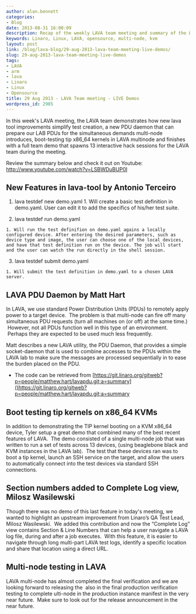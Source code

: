 ```yaml
---
author: alan.bennett
categories:
- Blog
date: 2013-08-31 16:00:09
description: Recap of the weekly LAVA team meeting and summary of the LIVE demos
keywords: Linaro, Linux, LAVA, opensource, multi-node, kvm
layout: post
link: /blog/lava-blog/29-aug-2013-lava-team-meeting-live-demos/
slug: 29-aug-2013-lava-team-meeting-live-demos
tags:
- LAVA
- arm
- lava
- Linaro
- Linux
- Opensource
title: 29 Aug 2013 - LAVA Team meeting - LIVE Demos
wordpress_id: 2985
---
```


In this week's LAVA meeting, the LAVA team demonstrates how new lava tool improvements simplify test creation, a new PDU daemon that can prepare our LAB PDUs for the simultaneous demands multi-node introduces, boot-testing tip x86_64 kernels in LAVA multinode and finishes with a full team demo that spawns 13 interactive hack sessions for the LAVA team during the meeting.

Review the summary below and check it out on Youtube:
http://www.youtube.com/watch?v=LSBWDuBUP0I


## New Features in lava-tool by Antonio Terceiro

  1. lava testdef new demo.yaml
    1. Will create a basic test definition in demo.yaml. User can edit it to add the specifics of his/her test suite.

  2. lava testdef run demo.yaml

    1. Will run the test definifion on demo.yaml agains a locally configured device. After entering the desired parameters, such as device type and image, the user can choose one of the local devices, and have that test definition run on the device. The job will start and the user can watch the run directly in the shell session.

  3. lava testdef submit demo.yaml

    1. Will submit the test definition in demo.yaml to a chosen LAVA server.

## LAVA PDU Daemon by Matt Hart

In LAVA, we use standard Power Distribution Units (PDUs) to remotely apply power to a target device.  The problem is that multi-node can fire off many simultaneous PDU requests (turn all machines on (or off) at the same time.)  However, not all PDUs function well in this type of an environment.  Perhaps they are expected to be used much less frequently.

Matt describes a new LAVA utility, the PDU Daemon, that provides a simple socket-daemon that is used to combine accesses to the PDUs within the LAVA lab to make sure the messages are processed sequentially in to ease the burden placed on the PDU.

- The code can be retrieved from [https://git.linaro.org/gitweb?p=people/matthew.hart/lavapdu.git;a=summary]()https://git.linaro.org/gitweb?p=people/matthew.hart/lavapdu.git;a=summary

## Boot testing tip kernels on x86_64 KVMs


In addition to demonstrating the TIP kernel booting on a KVM x86_64 device, Tyler setup a great demo that combined many of the best recent features of LAVA.  The demo consisted of a single multi-node job that was written to run a set of tests across 13 devices, (using beaglebone black and KVM instances in the LAVA lab).  The test that these devices ran was to boot a tip kernel, launch an SSH service on the target, and allow the users to automatically connect into the test devices via standard SSH connections.


## Section numbers added to Complete Log view, Milosz Wasilewski


Though there was no demo of this last feature in today's meeting, we wanted to highlight an upstream improvement from Linaro’s QA Test Lead, Milosz Wasilewski.  We added this contribution and now the “Complete Log” view contains Section & Line Numbers that can help a user navigate a LAVA log file, during and after a job executes.  With this feature, it is easier to navigate through long multi-part LAVA test logs, identify a specific location and share that location using a direct URL.


## Multi-node testing in LAVA


LAVA multi-node has almost completed the final verification and we are looking forward to releasing the  also in the final production verification testing to complete ulti-node in the production instance manifest in the very near future.  Make sure to look out for the release announcement in the near future.
